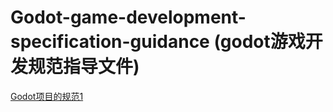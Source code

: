 # Godot-game-development-specification-guidance (godot游戏开发规范指导文件)

[Godot项目的规范1](https://github.com/Bakneko/godot-style-guide)
